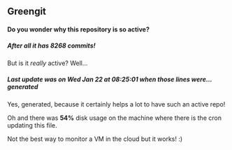 ## Greengit

#### Do you wonder why this repository is so active?

##### After all it has 8268 commits!

But is it *really* active? Well...

##### Last update was on Wed Jan 22 at 08:25:01 when those lines were... generated

Yes, generated, because it certainly helps a lot to have such an active repo!

Oh and there was **54%** disk usage on the machine
where there is the cron updating this file.

Not the best way to monitor a VM in the cloud but it works! :)
